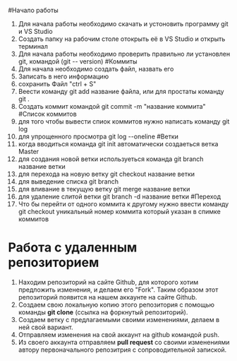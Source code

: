 
#Начало работы
1. Для начала работы необходимо скачать и устоновить программу git и VS Studio
2. Создать папку на рабочим столе отокрыть её в VS Studio и открыть терминал
3. Для начала работы необходимо проверить правильно ли установлен git, командой (git --
version)
#Коммиты
1. Для начала необходимо создать файл, назвать его
2. Записать в него информацию
3. сохранить Файл "ctrl + S"
4. Веести команду git add название файла, или для простаты команду git .
5. Создать коммит командой git commit -m "название коммита"
#Список коммитов
1. для того чтобы вывести спиок коммитов нужно написать команду git log
2. для упрощенного просмотра git log --oneline 
#Ветки
1. когда вводиться команда git init автоматически создаеться ветка Master
2. для создания новой ветки используеться команда git branch название ветки
3. для перехода на новую ветку git checkout название ветки
4. для выведение списка git branch
5. для вливание в текущую ветку git merge название ветки
6. для удаление слитой ветки git branch -d название ветки
#Переход
1. Что бы перейти от одного коммита к другому нужно ввести команду git checkout уникальный номер коммита который указан в спимке коммитов
# Работа с удаленным репозиторием
1. Находим репозиторий на сайте Github, для которого хотим предложить изменения, и делаем его "Fork". Таким образом этот репозиторий появится на нашем аккаунте на сайте Github.
2. Создаем свою локальную копию этого репозитория с помощью команды **git clone** (ссылка на форкнутый репозиторий).
3. Создаем ветку с предлагаемыми своими изменениями, делаем в ней свой вариант.
4. Отправляем изменения на свой аккаунт на github командой push.
5. Из своего аккаунта отправляем **pull request** со своими изменениями автору первоначального репозитрия с сопроводительной запиской.